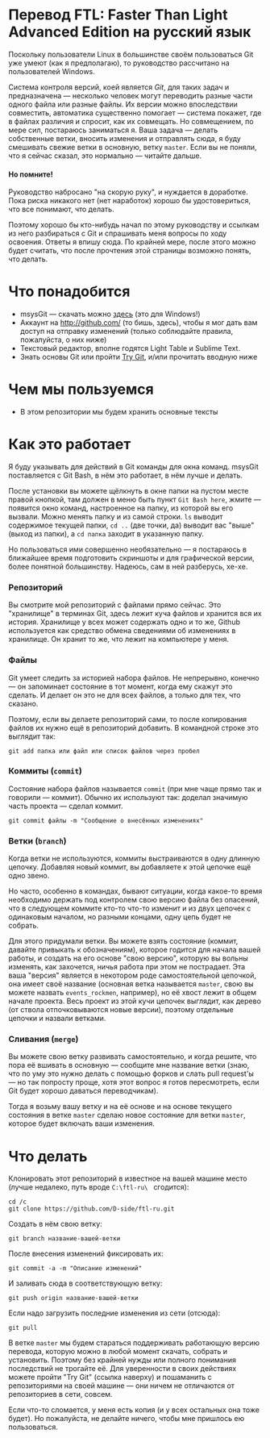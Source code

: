 # Перевод FTL: Faster Than Light Advanced Edition на русский язык

Поскольку пользователи Linux в большинстве своём пользоваться Git уже умеют (как я предполагаю), то руководство рассчитано на пользователей Windows.

Система контроля версий, коей является *Git*, для таких задач и предназначена &mdash; несколько человек могут переводить разные части одного файла или разные файлы. Их версии можно впоследствии совместить, автоматика существенно помогает &mdash; система покажет, где в файлах различия и спросит, как их совмещать. Но совмещением, по мере сил, постараюсь заниматься я. Ваша задача &mdash; делать собственные ветки, вносить изменения и отправлять сюда, я буду смешивать свежие ветки в основную, ветку `master`. Если вы не поняли, что я сейчас сказал, это нормально &mdash; читайте дальше.

#### Но помните!

Руководство набросано "на скорую руку", и нуждается в доработке. Пока риска никакого нет (нет наработок) хорошо бы удостовериться, что все понимают, что делать.

Поэтому хорошо бы кто-нибудь начал по этому руководству и ссылкам из него разбираться с Git и спрашивать меня вопросы по ходу освоения. Ответы я впишу сюда. По крайней мере, после этого можно будет считать, что после прочтения этой страницы возможно понять, что делать.

# Что понадобится

* msysGit &mdash; скачать можно [здесь](http://msysgit.github.io/) (это для Windows!)
* Аккаунт на http://github.com/ (то бишь, здесь), чтобы я мог дать вам доступ на отправку изменений (только соблюдайте правила, пожалуйста, о них ниже)
* Текстовый редактор, вполне годятся Light Table и Sublime Text.
* Знать основы Git или пройти [Try Git](http://try.github.io/levels/1/challenges/1), и/или прочитать вводную ниже

# Чем мы пользуемся

* В этом репозитории мы будем хранить основные тексты

# Как это работает

Я буду указывать для действий в Git команды для окна команд. msysGit поставляется с Git Bash, в нём это работает, в нём лучше и делать.

После установки вы можете щёлкнуть в окне папки на пустом месте правой кнопкой, там должен в меню быть пункт `Git Bash here`, жмите &mdash; появится окно команд, настроенное на папку, из которой вы его вызвали. Можно менять папку и из самой строки. `ls` выводит содержимое текущей папки, `cd ..` (две точки, да) выводит вас "выше" (выход из папки), а `cd папка` заходит в указанную папку.

Но пользоваться ими совершенно необязательно &mdash; я постараюсь в ближайшее время подготовить скриншоты и для графической версии, более понятной большинству. Надеюсь, сам в ней разберусь, хe-хe.

### Репозиторий

Вы смотрите мой репозиторий с файлами прямо сейчас. Это "хранилище" в терминах Git, здесь лежит куча файлов и хранится вся их история. Хранилище у всех может содержать одно и то же, Github используется как средство обмена сведениями об изменениях в хранилище. Он хранит то же, что лежит на компьютере у меня.

### Файлы

Git умеет следить за историей набора файлов. Не непрерывно, конечно &mdash; он запоминает состояние в тот момент, когда ему скажут это сделать. И делает он это не для всех файлов, а только для тех, что сказано.

Поэтому, если вы делаете репозиторий сами, то после копирования файлов их нужно ещё в репозиторий добавить. В командной строке это выглядит так:

    git add папка или файл или список файлов через пробел

### Коммиты (`commit`)

Состояние набора файлов называется `commit` (при мне чаще прямо так и говорили &mdash; коммит). Обычно их используют так: доделал значимую часть проекта &mdash; сделал коммит.

    git commit файлы -m "Сообщение о внесённых изменениях"

### Ветки (`branch`)

Когда ветки не используются, коммиты выстраиваются в одну длинную цепочку. Добавляя новый коммит, вы добавляете к этой цепочке ещё одно звено.

Но часто, особенно в командах, бывают ситуации, когда какое-то время необходимо держать под контролем свою версию файла без опасений, что в следующем коммите кто-то что-то изменит и из двух цепочек с одинаковым началом, но разными концами, одну цепь будет не собрать.

Для этого придумали ветки. Вы можете взять состояние (коммит, давайте привыкать к обозначениям), которое годится для начала вашей работы, и создать на его основе "свою версию", которую вы вольны изменять, как захочется, ничья работа при этом не пострадает. Эта ваша "версия" является в некотором роде самостоятельной цепочкой, она имеет своё название (основная ветка называется `master`, свою вы можете назвать `events_rockmen`, например), но её хвост лежит в общем начале проекта. Весь проект из этой кучи цепочек выглядит, как дерево (от ствола отпочковываются новые версии), поэтому отдельные цепочки и назвали ветками.

### Сливания (`merge`)

Вы можете свою ветку развивать самостоятельно, и когда решите, что пора её вшивать в основную &mdash; сообщите мне название ветки (знаю, что по уму это нужно делать с помощью форков и слать pull request'ы &mdash; но так попросту проще, хотя этот вопрос я готов пересмотреть, если Git будет хорошо даваться переводчикам).

Тогда я возьму вашу ветку и на её основе и на основе текущего состояния в ветке `master` сделаю новое состояние для ветки `master`, которое будет включать ваши изменения.

# Что делать

Клонировать этот репозиторий в известное на вашей машине место (лучше недалеко, путь вроде `C:\ftl-ru\ ` сгодится):

    cd /c
    git clone https://github.com/D-side/ftl-ru.git

Создать в нём свою ветку:

    git branch название-вашей-ветки

После внесения изменений фиксировать их:

    git commit -a -m "Описание изменений"

И заливать сюда в соответствующую ветку:

    git push origin название-вашей-ветки

Если надо загрузить последние изменения из сети (отсюда):

    git pull

В ветке `master` мы будем стараться поддерживать работающую версию перевода, которую можно в любой момент скачать, собрать и установить. Поэтому без крайней нужды или полного понимания последствий не трогайте её. Для уверенности в своих действиях можете пройти "Try Git" (ссылка наверху) и пошаманить с репозиториями на своей машине &mdash; они ничем не отличаются от репозиториев в сети, совсем.

Если что-то сломается, у меня есть копия (и у всех остальных она тоже будет). Но пожалуйста, не делайте ничего, чтобы мне пришлось ею пользоваться.
